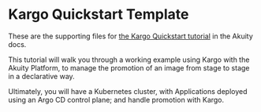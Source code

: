 # Kargo Quickstart Template

These are the supporting files for [the Kargo Quickstart tutorial](#) in the Akuity docs.

This tutorial will walk you through a working example using Kargo with the Akuity Platform, to manage the promotion of an image from stage to stage in a declarative way.

Ultimately, you will have a Kubernetes cluster, with Applications deployed using an Argo CD control plane; and handle promotion with Kargo.
